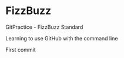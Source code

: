 # FizzBuzz
GitPractice - FizzBuzz Standard

Learning to use GitHub with the command line 

First commit
